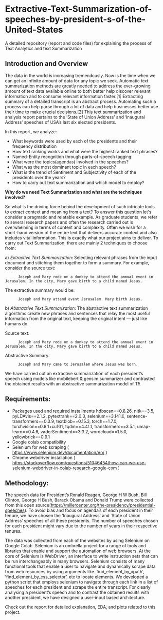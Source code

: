 # Extractive-Text-Summarization-of-speeches-by-president-s-of-the-United-States

A detailed repository (report and code files) for explaining the process of Text Analytics and text Summarization

## Introduction and Overview

The data in the world is increasing tremendously. Now is the time when we can get an infinite amount of
data for any topic we seek. Automatic text summarization methods are greatly needed to address the
ever-growing amount of text data available online to both better help discover relevant information and to
consume relevant information faster.[1] Extracting summary of a detailed transcript is an abstract process.
Automating such a process can help parse through a lot of data and help businesses better use their time to
make crucial decisions.[2] This text summarization and analysis report pertains to the ‘State of Union
Address’ and ‘Inaugural Address’ speeches of USA’s last six elected presidents.

In this report, we analyze:

* What keywords were used by each of the presidents and their frequency distribution
* How text ranking works and what were the highest ranked text phrases?
* Named-Entity recognition through parts-of-speech tagging
* What were the topics(agendas) involved in the speeches?
* What was the most dominant topic in each speech?
* What is the trend of Sentiment and Subjectivity of each of the presidents over the years?
* How to carry out text summarization and which model to employ?


**Why do we need Text Summarization and what are the techniques involved?**

So what is the driving force behind the development of such intricate tools to extract context and meaning
from a text? To answer this question let's consider a pragmatic and relatable example. As graduate
students, we refer to several research papers and often the research carried out is overwhelming in terms
of content and complexity. Often we wish for a short-hand version of the entire text that delivers accurate
context and also includes vital information. This is exactly what our project aims to deliver. To carry out
Text Summarization, there are mainly 2 techniques to choose from:

a) *Extractive Text Summarization*: Selecting relevant phrases from the input document and stitching them together to form a summary. For example, consider the source text:
          
          Joseph and Mary rode on a donkey to attend the annual event in Jerusalem. In the city, Mary gave birth to a child named Jesus.

The extractive summary would be:

          Joseph and Mary attend event Jerusalem. Mary birth Jesus.

b) *Abstractive Text Summarization*: The abstractive text summarization algorithms create new phrases and sentences that relay the most useful information from the original text, keeping the original intent — just like humans do.

Source text: 

          Joseph and Mary rode on a donkey to attend the annual event in Jerusalem. In the city, Mary gave birth to a child named Jesus.

Abstractive Summary:

          Joseph and Mary came to Jerusalem where Jesus was born.

We have carried out an extractive summarization of each president’s speech using models like mobilebert & gensim summarizer and contrasted the obtained results with an abstractive summarization model of T5.

## Requirements:

- Packages used and required installments
hdbscan==0.8.26, nltk==3.5, pyLDAvis==2.1.2, pytextrank==2.0.3, selenium==3.141.0,
sentence-transformers==0.3.9, textblob==0.15.3, torch==1.7.0, torchvision==0.8.1+cu101,
tqdm==4.41.1, transformers==3.5.1, umap-learn==0.4.6, vaderSentiment==3.3.2,
wordcloud==1.5.0, yellowbrick==0.9.1
- Google colab compatibility
- Selenium for web scraping ( https://www.selenium.dev/documentation/en/ )
- Chrome webdriver installation ( https://stackoverflow.com/questions/51046454/how-can-we-use-selenium-webdriver-in-colab-research-google-com )


## Methodology:
The speech data for President’s Ronald Reagan, George H W Bush, Bill Clinton, George H Bush, Barack Obama and Donald Trump were collected from this open source(https://millercenter.org/the-presidency/presidential-speeches). To avoid bias and focus on agenda’s of each president in their tenure, we have chosen the ‘Inaugural Address’ and ‘State of Union Address’ speeches of all these presidents. The number of speeches chosen for each president might vary due to the number of years in their respective tenures.

The data was collected from each of the websites by using Selenium on Google Colab. Selenium is an umbrella project for a range of tools and libraries that enable and support the automation of web browsers. At the core of Selenium is WebDriver, an interface to write instruction sets that can be run interchangeably in many browsers. Selenium consists of many functional tools that enable a user to navigate and dynamically scrape data from web resources by using arguments like ‘find_element_by_xpath’, ’find_element_by_css_selector’, etc to locate elements. We developed a python script that employs selenium to navigate through each link in a list of speeches for each president and scrape the entire transcript. For clearly analysing a president’s speech and to contrast the obtained results with another president, we have designed a user-input based architecture.


Check out the report for detailed explanation, EDA, and plots related to this project.
